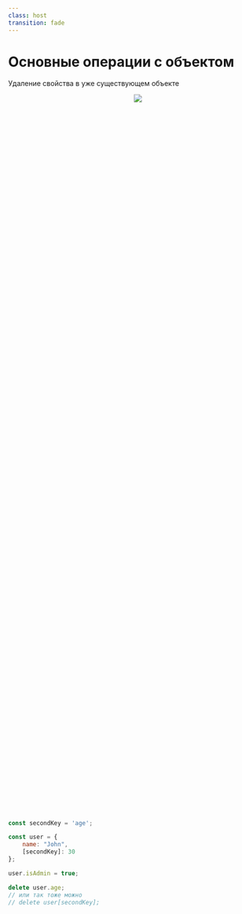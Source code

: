 ```yaml
---
class: host
transition: fade
---
```


# Основные операции с объектом
Удаление свойства в уже существующем объекте

<div class="wrapper">

```js
const secondKey = 'age';

const user = {
    name: "John",
    [secondKey]: 30
};

user.isAdmin = true;

delete user.age;
// или так тоже можно
// delete user[secondKey];
```

<img src="/images/03-objects/user-shelf-2.svg">
</div>

<style>
.wrapper {
    display: flex;
    height: 80%;
    justify-content: space-between;
    align-items: center;
    gap: 0.5rem;
}
.wrapper div,
img {
    flex: 1;
}

.wrapper div {
    max-width: 50%;
}

img {
    max-width: 50%;
    align-self: baseline;
}

.host code {
    font-size: 1rem;
}
</style>
